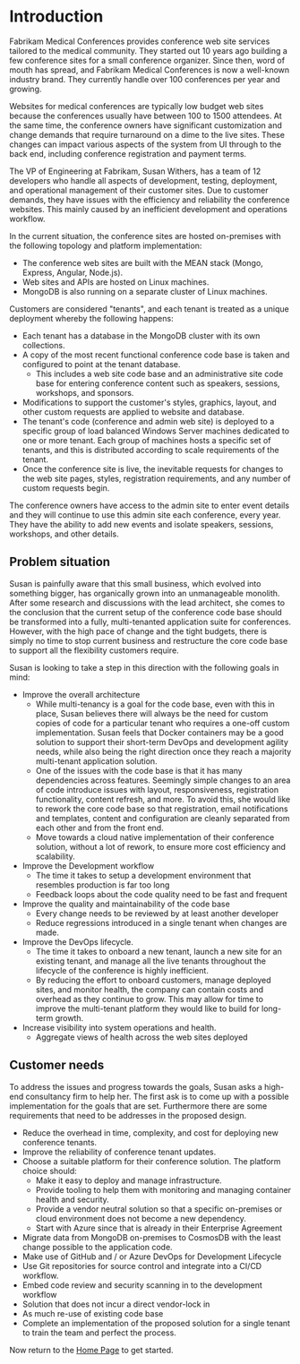 # Introduction

Fabrikam Medical Conferences provides conference web site services tailored to the medical community. They started out 10 years ago building a few conference sites for a small conference organizer. Since then, word of mouth has spread, and Fabrikam Medical Conferences is now a well-known industry brand. They currently handle over 100 conferences per year and growing.

Websites for medical conferences are typically low budget web sites because the conferences usually have between 100 to 1500 attendees. At the same time, the conference owners have significant customization and change demands that require turnaround on a dime to the live sites. These changes can impact various aspects of the system from UI through to the back end, including conference registration and payment terms.

The VP of Engineering at Fabrikam, Susan Withers, has a team of 12 developers who handle all aspects of development, testing, deployment, and operational management of their customer sites. Due to customer demands, they have issues with the efficiency and reliability the conference websites. This mainly caused by an inefficient development and operations workflow.

In the current situation, the conference sites are hosted on-premises with the following topology and platform implementation:

* The conference web sites are built with the MEAN stack (Mongo, Express, Angular, Node.js).
* Web sites and APIs are hosted on Linux machines.
* MongoDB is also running on a separate cluster of Linux machines.

Customers are considered "tenants", and each tenant is treated as a unique deployment whereby the following happens:

* Each tenant has a database in the MongoDB cluster with its own collections.
* A copy of the most recent functional conference code base is taken and configured to point at the tenant database.
  * This includes a web site code base and an administrative site code base for entering conference content such as speakers, sessions, workshops, and sponsors.
* Modifications to support the customer's styles, graphics, layout, and other custom requests are applied to website and database.
* The tenant's code (conference and admin web site) is deployed to a specific group of load balanced Windows Server machines dedicated to one or more tenant. Each group of machines hosts a specific set of tenants, and this is distributed according to scale requirements of the tenant.
* Once the conference site is live, the inevitable requests for changes to the web site pages, styles, registration requirements, and any number of custom requests begin.

The conference owners have access to the admin site to enter event details and they will continue to use this admin site each conference, every year. They have the ability to add new events and isolate speakers, sessions, workshops, and other details.

## Problem situation

Susan is painfully aware that this small business, which evolved into something bigger, has organically grown into an unmanageable monolith. After some research and discussions with the lead architect, she comes to the conclusion that the current setup of the conference code base should be transformed into a fully, multi-tenanted application suite for conferences. However, with the high pace of change and the tight budgets, there is simply no time to stop current business and restructure the core code base to support all the flexibility customers require.

Susan is looking to take a step in this direction with the following goals in mind:

* Improve the overall architecture
  * While multi-tenancy is a goal for the code base, even with this in place, Susan believes there will always be the need for custom copies of code for a particular tenant who requires a one-off custom implementation. Susan feels that Docker containers may be a good solution to support their short-term DevOps and development agility needs, while also being the right direction once they reach a majority multi-tenant application solution.
  * One of the issues with the code base is that it has many dependencies across features. Seemingly simple changes to an area of code introduce issues with layout, responsiveness, registration functionality, content refresh, and more. To avoid this, she would like to rework the core code base so that registration, email notifications and templates, content and configuration are cleanly separated from each other and from the front end.
  * Move towards a cloud native implementation of their conference solution, without a lot of rework, to ensure more cost efficiency and scalability.
* Improve the Development workflow
  * The time it takes to setup a development environment that resembles production is far too long
  * Feedback loops about the code quality need to be fast and frequent
* Improve the quality and maintainability of the code base
  * Every change needs to be reviewed by at least another developer
  * Reduce regressions introduced in a single tenant when changes are made.
* Improve the DevOps lifecycle.
  * The time it takes to onboard a new tenant, launch a new site for an existing tenant, and manage all the live tenants throughout the lifecycle of the conference is highly inefficient.
  * By reducing the effort to onboard customers, manage deployed sites, and monitor health, the company can contain costs and overhead as they continue to grow. This may allow for time to improve the multi-tenant platform they would like to build for long-term growth.
* Increase visibility into system operations and health.
  * Aggregate views of health across the web sites deployed

## Customer needs

To address the issues and progress towards the goals, Susan asks a high-end consultancy firm to help her. The first ask is to come up with a possible implementation for the goals that are set. Furthermore there are some requirements that need to be addresses in the proposed design.

* Reduce the overhead in time, complexity, and cost for deploying new conference tenants.
* Improve the reliability of conference tenant updates.
* Choose a suitable platform for their conference solution. The platform choice should:
  * Make it easy to deploy and manage infrastructure.
  * Provide tooling to help them with monitoring and managing container health and security.
  * Provide a vendor neutral solution so that a specific on-premises or cloud environment does not become a new dependency.
  * Start with Azure since that is already in their Enterprise Agreement
* Migrate data from MongoDB on-premises to CosmosDB with the least change possible to the application code.
* Make use of GitHub and / or Azure DevOps for Development Lifecycle
* Use Git repositories for source control and integrate into a CI/CD workflow.
* Embed code review and security scanning in to the development workflow
* Solution that does not incur a direct vendor-lock in
* As much re-use of existing code base
* Complete an implementation of the proposed solution for a single tenant to train the team and perfect the process.

Now return to the [Home Page](/README.md) to get started.
